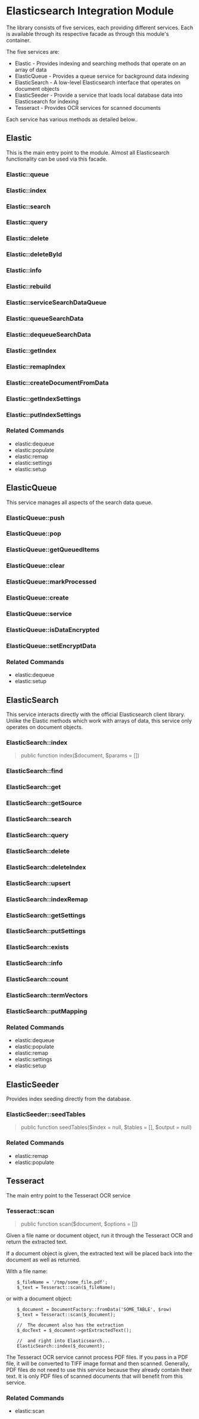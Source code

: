 # Elasticsearch Integration Module
The library consists of five services, each providing different services. Each is available through its respective facade as through this module's container.

The five services are:

 * Elastic - Provides indexing and searching methods that operate on an array of data
 * ElasticQueue - Provides a queue service for background data indexing 
 * ElasticSearch - A low-level Elasticsearch interface that operates on document objects
 * ElasticSeeder - Provide a service that loads local database data into Elasticsearch for indexing
 * Tesseract - Provides OCR services for scanned documents
 
Each service has various methods as detailed below..

## Elastic
This is the main entry point to the module. Almost all Elasticsearch functionality can be used via this facade.

### Elastic::queue
### Elastic::index
### Elastic::search
### Elastic::query
### Elastic::delete
### Elastic::deleteById
### Elastic::info
### Elastic::rebuild
### Elastic::serviceSearchDataQueue
### Elastic::queueSearchData
### Elastic::dequeueSearchData
### Elastic::getIndex
### Elastic::remapIndex
### Elastic::createDocumentFromData
### Elastic::getIndexSettings
### Elastic::putIndexSettings

### Related Commands

* elastic:dequeue
* elastic:populate
* elastic:remap
* elastic:settings
* elastic:setup

## ElasticQueue
This service manages all aspects of the search data queue.

### ElasticQueue::push
### ElasticQueue::pop
### ElasticQueue::getQueuedItems
### ElasticQueue::clear
### ElasticQueue::markProcessed
### ElasticQueue::create
### ElasticQueue::service
### ElasticQueue::isDataEncrypted
### ElasticQueue::setEncryptData

### Related Commands

* elastic:dequeue
* elastic:setup

## ElasticSearch
This service interacts directly with the official Elasticsearch client library. Unlike the Elastic methods which work with arrays of data, this service only operates on document objects.  

### ElasticSearch::index
> public function index($document, $params = [])

### ElasticSearch::find
### ElasticSearch::get
### ElasticSearch::getSource
### ElasticSearch::search
### ElasticSearch::query
### ElasticSearch::delete
### ElasticSearch::deleteIndex
### ElasticSearch::upsert
### ElasticSearch::indexRemap
### ElasticSearch::getSettings
### ElasticSearch::putSettings
### ElasticSearch::exists
### ElasticSearch::info
### ElasticSearch::count
### ElasticSearch::termVectors
### ElasticSearch::putMapping

### Related Commands

* elastic:dequeue
* elastic:populate
* elastic:remap
* elastic:settings
* elastic:setup

## ElasticSeeder
Provides index seeding directly from the database.

### ElasticSeeder::seedTables
> public function seedTables($index = null, $tables = [], $output = null)

### Related Commands

* elastic:remap
* elastic:populate

## Tesseract
The main entry point to the Tesseract OCR service

### Tesseract::scan
> public function scan($document, $options = [])

Given a file name or document object, run it through the Tesseract OCR and return the extracted text.

If a document object is given, the extracted text will be placed back into the document as well as returned.

With a file name:

```
    $_fileName = '/tmp/some_file.pdf';
    $_text = Tesseract::scan($_fileName);
```

or with a document object:

```
    $_document = DocumentFactory::fromData('SOME_TABLE', $row)
    $_text = Tesseract::scan($_document);
    
    //  The document also has the extraction
    $_docText = $_document->getExtractedText();
    
    //  and right into Elasticsearch...
    ElasticSearch::index($_document);

```

The Tesseract OCR service cannot process PDF files. If you pass in a PDF file, it will be converted to TIFF image format and then scanned. Generally, PDF files do not need to use this service because they already contain their text. It is only PDF files of scanned documents that will benefit from this service.

### Related Commands

* elastic:scan
